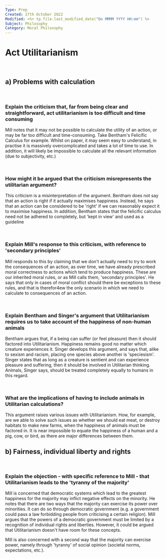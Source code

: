 ```yaml
---
Type: Prep
Created: 27th October 2022
Modified: <%+ tp.file.last_modified_date("Do MMMM YYYY HH:mm") %>
Subject: Philosophy
Category: Moral Philosophy
---
```


# Act Utilitarianism

</br>

## a) Problems with calculation
</br>

### Explain the criticism that, far from being clear and straightforward, act utilitarianism is too difficult and time consuming

Mill notes that it may not be possible to calculate the utility of an action, or may be far too difficult and time-consuming. Take Bentham's Felicific Calculus for example. Whilst on paper, it may seem easy to understand, in practise it is massively overcomplicated and takes a lot of time to use. In addition, it will likely be impossible to calculate all the relevant information (due to subjectivity, etc.)

</br>

### How might it be argued that the criticism misrepresents the utilitarian argument?

This criticism is a misinterpretation of the argument. Bentham does not say that an action is right if it actually maximises happiness. Instead, he says that an action can be considered to be 'right' if we can reasonably expect it to maximise happiness. In addition, Bentham states that the felicific calculus need not be adhered to completely, but 'kept in view' and used as a guideline

</br>

### Explain Mill's response to this criticism, with reference to 'secondary principles'

Mill responds to this by claiming that we don't actually need to try to work the consequences of an action, as over time, we have already prescribed moral correctness to actions which tend to produce happiness. These are our inherited moral rules, or as Mill calls them, 'secondary principles'. He says that only in cases of moral conflict should there be exceptions to these rules, and that is therefor4ew the only scenario in which we need to calculate to consequences of an action.

</br>

### Explain Bentham and Singer's argument that Utilitarianism requires us to take account of the happiness of non-human animals

Bentham argues that, if a being can suffer (or feel pleasure) then it should factored into Utilitarianism. Happiness remains good no matter which creature experiences it. Singer develops this argument, and says that, alike to sexism and racism, placing one species above another is 'speciesism'. Singer states that as long as a creature is sentient and can experience pleasure and suffering, then it should be involved in Utilitarian thinking. Animals, Singer says, should be treated completely equally to humans in this regard.

</br>

### What are the implications of having to include animals in Utilitarian calculations?

This argument raises various issues with Utilitarianism. How, for example, are we able to solve such issues as whether we should eat meat, or destroy habitats to make new farms, when the happiness of animals must be factored in. It is near impossible to equate the happiness of a human and a pig, cow, or bird, as there are major differences between them.
</br>

## b) Fairness, individual liberty and rights

</br>

### Explain the objection - with specific reference to Mill - that Utilitarianism leads to the 'tyranny of the majority'

Mill is concerned that democratic systems which lead to the greatest happiness for the majority may inflict negative effects on the minority. He notes that there are two ways that the majority can exercise its power over minorities. It can do so through democratic government (e.g. a government could pass a law forbidding people from criticising a certain religion). Mill argues that the powers of a democratic government must be limited by a recognition of individual rights and liberties. However, it could be argued that Utilitarianism doesn't have room for these concepts.

Mill is also concerned with a second way that the majority can exercise power, namely through 'tyranny' of social opinion (societal norms, expectations, etc.).